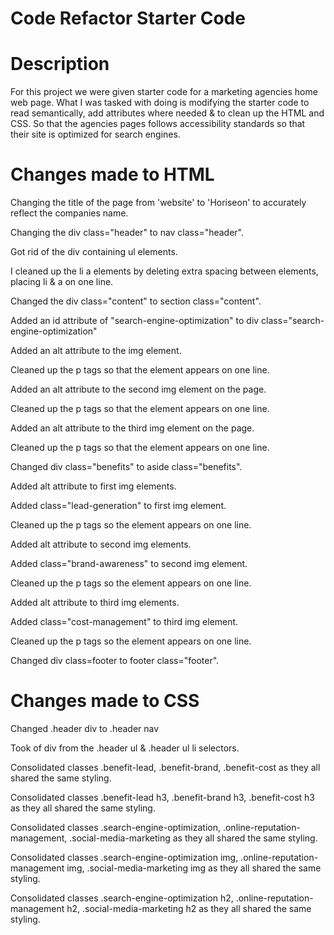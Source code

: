 # Code Refactor Starter Code

# Description 
For this project we were given starter code for a marketing agencies home web page. What I was tasked with doing is modifying the starter code to read semantically, add attributes where needed & to clean up the HTML and CSS. So that the agencies pages follows accessibility standards so that their site is optimized for search engines. 

# Changes made to HTML
Changing the title of the page from 'website' to 'Horiseon' to accurately reflect the companies name. 

Changing the div class="header" to nav class="header". 

Got rid of the div containing ul elements. 

I cleaned up the li a elements by deleting extra spacing between elements, placing li & a on one line.

Changed the div class="content" to section class="content". 

Added an id attribute of "search-engine-optimization" to div class="search-engine-optimization" 

Added an alt attribute to the img element. 

Cleaned up the p tags so that the element appears on one line. 

Added an alt attribute to the second img element on the page. 

Cleaned up the p tags so that the element appears on one line. 

Added an alt attribute to the third img element on the page. 

Cleaned up the p tags so that the element appears on one line. 

Changed div class="benefits" to aside class="benefits".

Added alt attribute to first img elements. 

Added class="lead-generation" to first img element. 

Cleaned up the p tags so the element appears on one line. 

Added alt attribute to second img elements. 

Added class="brand-awareness" to second img element. 

Cleaned up the p tags so the element appears on one line. 

Added alt attribute to third img elements. 

Added class="cost-management" to third img element. 

Cleaned up the p tags so the element appears on one line. 

Changed div class=footer to footer class="footer".

# Changes made to CSS 
Changed .header div to .header nav

Took of div from the .header ul & .header ul li selectors. 

Consolidated classes .benefit-lead, .benefit-brand, .benefit-cost as they all shared the same styling. 

Consolidated classes .benefit-lead h3, .benefit-brand h3, .benefit-cost h3 as they all shared the same styling. 

Consolidated classes .search-engine-optimization, .online-reputation-management, .social-media-marketing as they all shared the same styling.

Consolidated classes .search-engine-optimization img, .online-reputation-management img, .social-media-marketing img as they all shared the same styling.

Consolidated classes .search-engine-optimization h2, .online-reputation-management h2, .social-media-marketing h2 as they all shared the same styling.